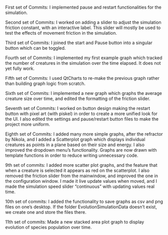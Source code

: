 First set of Commits: I implemented pause and restart functionalities for the simulation.

Second set of Commits: I worked on adding a slider to adjust the simulation friction constant, with an interactive label. This slider will mostly be used to test the effects of movement friction in the simulation.

Third set of Commits: I joined the start and Pause button into a singular button which can be toggled.

Fourth set of Commits: I implemented my first example graph which tracked the number of creatures in the simulation over the time elapsed. It does not yet fully work.

Fifth set of Commits: I used QtCharts to re-make the previous graph rather than building graph logic from scratch.

Sixth set of Commits: I implemented a new graph which graphs the average creature size over time, and edited the formatting of the friction slider.

Seventh set of Commits: I worked on button design making the restart button with pixel art (with piskel) in order to create a more unified look for the UI. I also edited the settings and pause/restart button files to make the project more uniform.

Eighth set of Commits: I added many more simple graphs, after the refractor by Nikola, and I added a Scatterplot graph which displays individual creatures as points in a plane based on their size and energy. I also improved the dropdown menu’s functionality. Graphs are now drawn with template functions in order to reduce writing unnecessary code.

9th set of commits: I added more scatter plot graphs, and the feature that when a creature is selected it appears as red on the scatterplot. I also removed the friction slider from the mainwindow, and improved the one in the configuration window. I made it live update values when moved, and I made the simulation speed slider “continuous” with updating values real time.

10th set of commits: I added the functionality to save graphs as csv and png files on one’s desktop. If the folder EvolutionSimulationData doesn’t exist, we create one and store the files there.

11th set of commits: Made a new stacked area plot graph to display evolution of species population over time.

